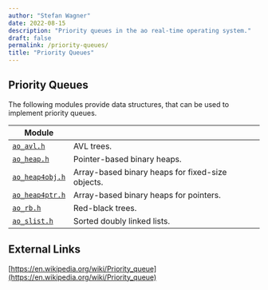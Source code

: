 ```yaml
---
author: "Stefan Wagner"
date: 2022-08-15
description: "Priority queues in the ao real-time operating system."
draft: false
permalink: /priority-queues/
title: "Priority Queues"
---
```


## Priority Queues

The following modules provide data structures, that can be used to implement priority queues.

| Module | |
|--------|-|
| [`ao_avl.h`](modules/avl.md) | AVL trees. |
| [`ao_heap.h`](modules/heap.md) | Pointer-based binary heaps. |
| [`ao_heap4obj.h`](modules/heap4obj.md) | Array-based binary heaps for fixed-size objects. |
| [`ao_heap4ptr.h`](modules/heap4ptr.md) | Array-based binary heaps for pointers. |
| [`ao_rb.h`](modules/rb.md) | Red-black trees. |
| [`ao_slist.h`](modules/slist.md) | Sorted doubly linked lists. |

## External Links

[https://en.wikipedia.org/wiki/Priority_queue](https://en.wikipedia.org/wiki/Priority_queue)
